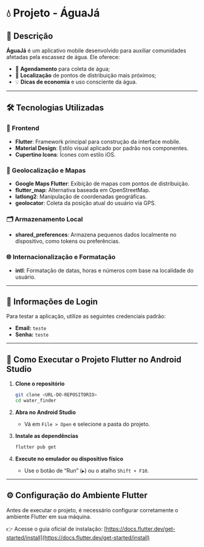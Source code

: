 # 💧 Projeto - ÁguaJá

## 📝 Descrição

**ÁguaJá** é um aplicativo mobile desenvolvido para auxiliar comunidades afetadas pela escassez de água. Ele oferece:

* 📅 **Agendamento** para coleta de água;
* 📍 **Localização** de pontos de distribuição mais próximos;
* 💡 **Dicas de economia** e uso consciente da água.

---

## 🛠️ Tecnologias Utilizadas

### 📱 Frontend

* **Flutter**: Framework principal para construção da interface mobile.
* **Material Design**: Estilo visual aplicado por padrão nos componentes.
* **Cupertino Icons**: Ícones com estilo iOS.

### 📍 Geolocalização e Mapas

* **Google Maps Flutter**: Exibição de mapas com pontos de distribuição.
* **flutter\_map**: Alternativa baseada em OpenStreetMap.
* **latlong2**: Manipulação de coordenadas geográficas.
* **geolocator**: Coleta da posição atual do usuário via GPS.

### 🗂️ Armazenamento Local

* **shared\_preferences**: Armazena pequenos dados localmente no dispositivo, como tokens ou preferências.

### 🌐 Internacionalização e Formatação

* **intl**: Formatação de datas, horas e números com base na localidade do usuário.

---

## 🔐 Informações de Login

Para testar a aplicação, utilize as seguintes credenciais padrão:

* **Email:** `teste`
* **Senha:** `teste`

---

## 🚀 Como Executar o Projeto Flutter no Android Studio

1. **Clone o repositório**

   ```bash
   git clone <URL-DO-REPOSITORIO>
   cd water_finder
   ```

2. **Abra no Android Studio**

   * Vá em `File > Open` e selecione a pasta do projeto.

3. **Instale as dependências**

   ```bash
   flutter pub get
   ```

4. **Execute no emulador ou dispositivo físico**

   * Use o botão de “Run” (`▶`) ou o atalho `Shift + F10`.

---

## ⚙️ Configuração do Ambiente Flutter

Antes de executar o projeto, é necessário configurar corretamente o ambiente Flutter em sua máquina.

👉 Acesse o guia oficial de instalação:
[https://docs.flutter.dev/get-started/install](https://docs.flutter.dev/get-started/install)
